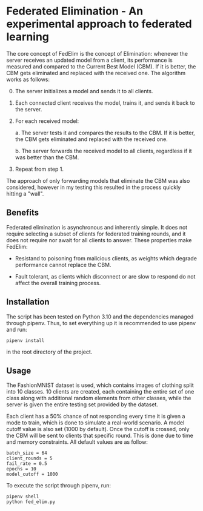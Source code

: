 # Federated Elimination - An experimental approach to federated learning
The core concept of FedElim is the concept of Elimination: whenever the server receives an updated model from a client, its performance is measured and compared to the Current Best Model (CBM). If it is better, the CBM gets eliminated and replaced with the received one. The algorithm works as follows:

0. The server initializes a model and sends it to all clients.

1. Each connected client receives the model, trains it, and sends it back to the server.

2. For each received model:  

    a. The server tests it and compares the results to the CBM. If it is better, the CBM gets eliminated and replaced with the received one.  

    b. The server forwards the received model to all clients, regardless if it was better than the CBM.

3. Repeat from step 1.


The approach of only forwarding models that eliminate the CBM was also considered, however in my testing this resulted in the process quickly hitting a "wall". 


## Benefits
Federated elimination is asynchronous and inherently simple. It does not require selecting a subset of clients for federated training rounds, and it does not require nor await for all clients to answer. These properties make FedElim:

* Resistand to poisoning from malicious clients, as weights which degrade performance cannot replace the CBM.

* Fault tolerant, as clients which disconnect or are slow to respond do not affect the overall training process.

## Installation
The script has been tested on Python 3.10 and the dependencies managed through pipenv. Thus, to set everything up it is recommended to use pipenv and run:
```
pipenv install
``` 
in the root directory of the project.

## Usage
The FashionMNIST dataset is used, which contains images of clothing split into 10 classes. 10 clients are created, each containing the entire set of one class along with additional random elements from other classes, while the server is given the entire testing set provided by the dataset.  

Each client has a 50% chance of not responding every time it is given a mode to train, which is done to simulate a real-world scenario. A model cutoff value is also set (1000 by default). Once the cutoff is crossed, only the CBM will be sent to clients that specific round. This is done due to time and memory constraints. All default values are as follow:
```
batch_size = 64
client_rounds = 5
fail_rate = 0.5
epochs = 10
model_cutoff = 1000
```
To execute the script through pipenv, run:
```
pipenv shell
python fed_elim.py
```
